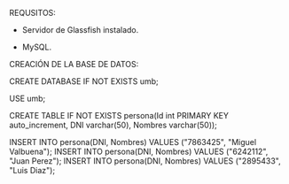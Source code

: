 REQUSITOS: 

- Servidor de Glassfish instalado.

- MySQL.

CREACIÓN DE LA BASE DE DATOS:

CREATE DATABASE IF NOT EXISTS umb;

USE umb;

CREATE TABLE IF NOT EXISTS persona(Id int PRIMARY KEY auto_increment, DNI varchar(50), Nombres varchar(50));

INSERT INTO persona(DNI, Nombres) VALUES ("7863425", "Miguel Valbuena");
INSERT INTO persona(DNI, Nombres) VALUES ("6242112", "Juan Perez");
INSERT INTO persona(DNI, Nombres) VALUES ("2895433", "Luis Diaz");